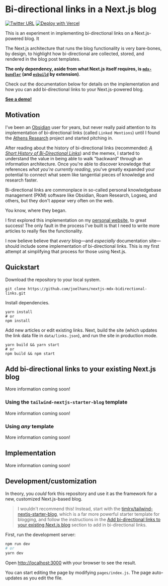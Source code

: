 # Bi-directional links in a Next.js blog

[![Twitter URL](https://img.shields.io/twitter/url?style=social&url=https%3A%2F%2Ftwitter.com%2Fjoelhans)](https://twitter.com/joelhans)
[![Deploy with Vercel](https://vercel.com/button)](https://vercel.com/new/git/external?repository-url=https://github.com/joelhans/nextjs-mdx-bidirectional-links)

This is an experiment in implementing bi-directional links on a Next.js-powered blog. It 

The Next.js architecture that runs the blog functionality is very bare-bones, by design, to highlight how bi-directional
are collected, stored, and rendered in the blog post templates.

**The only dependency, aside from what Next.js itself requires, is [`mdx-bundler`](https://github.com/kentcdodds/mdx-bundler) (and [`esbuild`](https://github.com/evanw/esbuild) by extension)**.

Check out the documentation below for details on the implementation and how you can add bi-directional links to your
Next.js-powered blog.

[**See a demo!**](https://nextjs-mdx-bidirectional-links-o3gv25xq1-joelhans.vercel.app/)

## Motivation

I've been an [Obsidian](https://obsidian.md/) user for years, but never really paid attention to its implementation of
bi-directional links (called `Linked Mentions`) until I found the [Athens
Research](https://github.com/athensresearch/athens) project and started pitching in.

After reading about the history of bi-directional links (recommended: [*A Short History of Bi-Directional
Links*](https://maggieappleton.com/bidirectionals)) and the memex, I started to understand the value in being able to
walk "backward" through an information architecture. Once you're able to discover knowledge that references *what you're
currently reading*, you've greatly expanded your potential to connect what seem like tangential pieces of knowledge and
research faster.

Bi-directional links are commonplace in so-called personal knowledgebase management (PKM) software like Obsidian, Roam
Research, Logseq, and others, but they don't appear very often on the web.

You know, where they began.

I first explored this implementation on my [personal website](https://joelhans.com), to great success! The only fault in
the process I've built is that I need to write more articles to really flex the functionality.

I now believe believe that *every* blog&mdash;and *especially* documentation site&mdash;should include some
implementation of bi-directional links. This is my first attempt at simplifying that process for those using Next.js.

## Quickstart

Download the repository to your local system.

```
git clone https://github.com/joelhans/nextjs-mdx-bidirectional-links.git
```

Install dependencies.

```
yarn install
# or
npm install
```

Add new articles or edit existing links. Next, build the site (which updates the link data file in `data/links.json`), and run the site in production mode.

```
yarn build && yarn start
# or 
npm build && npm start
```

## Add bi-directional links to your existing Next.js blog

More information coming soon!

### Using the `tailwind-nextjs-starter-blog` template

More information coming soon!

### Using *any* template

More information coming soon!

## Implementation

More information coming soon!

## Development/customization

In theory, you *could* fork this repository and use it as the framework for a new, customized Next.js-based blog.

> I wouldn't recommend this! Instead, start with the
> [timlrx/tailwind-nextjs-starter-blog](https://github.com/timlrx/tailwind-nextjs-starter-blog), which is a far more
> powerful starter template for blogging, and follow the instructions in the [Add bi-directional links to your existing
> Next.js blog](#using-the-tailwind-nextjs-starter-blog-template) section to add in bi-directional links.

First, run the development server:

```bash
npm run dev
# or
yarn dev
```

Open [http://localhost:3000](http://localhost:3000) with your browser to see the result.

You can start editing the page by modifying `pages/index.js`. The page auto-updates as you edit the file.
